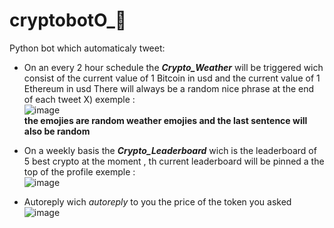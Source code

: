# cryptobotO_🤖

Python bot which automaticaly tweet:

- On an every 2 hour schedule the ***Crypto_Weather*** will be triggered wich consist of the current value of 1 Bitcoin in usd and the current value of 1 Ethereum in usd There will always be a random nice phrase at the end of each tweet X)
exemple : 
</br>![image](https://user-images.githubusercontent.com/61624140/115119933-25f57780-9fab-11eb-80b2-d5f7f477048b.png)</br>
**the emojies are random weather emojies and the last sentence will also be random**

- On a weekly basis the ***Crypto_Leaderboard*** wich is the leaderboard of 5 best crypto at the moment , th current leaderboard will be pinned a the top of the profile
exemple : 
</br> ![image](https://user-images.githubusercontent.com/61624140/115119944-33aafd00-9fab-11eb-84f0-1c03e92e95bf.png)

- Autoreply wich _autoreply_ to you the price of the token you asked
<br>![image](https://user-images.githubusercontent.com/61624140/116039730-63bd6480-a66b-11eb-8344-32d8b0c6ba49.png)


